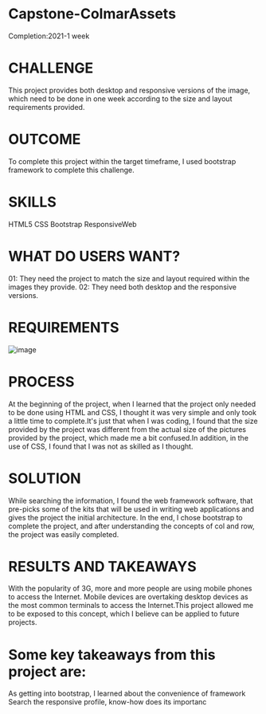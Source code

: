 # Capstone-ColmarAssets
Completion:2021-1 week
# CHALLENGE
 This project provides both desktop and responsive versions of the image, which need to be done in one week according to the size and layout requirements provided.
# OUTCOME
To complete this project within the target timeframe, I used bootstrap framework to complete this challenge.
# SKILLS
HTML5
CSS
Bootstrap
ResponsiveWeb
# WHAT DO USERS WANT?
01: They need the project to match the size and layout required within the images they provide.
02: They need both desktop and the responsive versions.
# REQUIREMENTS
![image](https://github.com/Andison624/Andison624.github.io/blob/master/portfoilo/src/images/colmar-academy-spec.png)
# PROCESS
At the beginning of the project, when I learned that the project only needed to be done using HTML and CSS, I thought it was very simple and only took a little time to complete.It's just that when I was coding, I found that the size provided by the project was different from the actual size of the pictures provided by the project, which made me a bit confused.In addition, in the use of CSS, I found that I was not as skilled as I thought.
# SOLUTION
While searching the information, I found the web framework software, that pre-picks some of the kits that will be used in writing web applications and gives the project the initial architecture. In the end, I chose bootstrap to complete the project, and after understanding the concepts of col and row, the project was easily completed.
# RESULTS AND TAKEAWAYS
With the popularity of 3G, more and more people are using mobile phones to access the Internet. Mobile devices are overtaking desktop devices as the most common terminals to access the Internet.This project allowed me to be exposed to this concept, which I believe can be applied to future projects.
# Some key takeaways from this project are:
  As getting into bootstrap, I learned about the convenience of framework
  Search the responsive profile, know-how does its importanc
